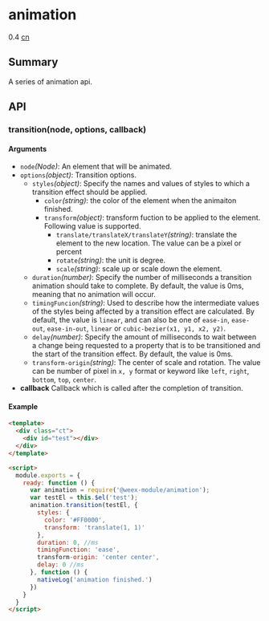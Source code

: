 # animation
<span class="weex-version">0.4</span>
<a href="https://github.com/weexteam/article/wiki/%E6%AC%A2%E8%BF%8E%E5%8F%82%E4%B8%8EWeex%E4%B8%AD%E6%96%87%E6%96%87%E6%A1%A3%E7%BF%BB%E8%AF%91"  class="weex-translate incomplete">cn</a>

## Summary

A series of animation api.

## API

### transition(node, options, callback)

#### Arguments

* `node`*(Node)*: An element that will be animated.
* `options`*(object)*: Transition options. 
  * `styles`*(object)*: Specify the names and values of styles to which a transition effect should be applied.
    * `color`*(string)*: the color of the element when the animaiton finished.
    * `transform`*(object)*: transform fuction to be applied to the element. Following value is supported.
      * `translate/translateX/translateY`*(string)*: translate the element to the new location. The value can be a pixel or percent
      * `rotate`*(string)*: the unit is degree.
      * `scale`*(string)*: scale up or scale down the element.
  * `duration`*(number)*: Specify the number of milliseconds a transition animation should take to complete. By default, the value is 0ms, meaning that no animation will occur.
  * `timingFuncion`*(string)*: Used to describe how the intermediate values of the styles being affected by a transition effect are calculated. By default, the value is `linear`, and can also be one of `ease-in`, `ease-out`, `ease-in-out`, `linear` or `cubic-bezier(x1, y1, x2, y2)`.
  * `delay`*(number)*: Specify the amount of milliseconds to wait between a change being requested to a property that is to be transitioned and the start of the transition effect. By default, the value is 0ms.
  * `transform-origin`*(string)*: The center of scale and rotation. The value can be number of pixel in `x, y` format or keyword like `left`, `right`, `bottom`, `top`, `center`.
* **callback** Callback which is called after the completion of transition.

#### Example

```html
<template>
  <div class="ct">
    <div id="test"></div>
  </div>
</template>

<script>
  module.exports = {
    ready: function () {
      var animation = require('@weex-module/animation');
      var testEl = this.$el('test');
      animation.transition(testEl, {
        styles: {
          color: '#FF0000',
          transform: 'translate(1, 1)'
        },
        duration: 0, //ms
        timingFunction: 'ease',
        transform-origin: 'center center',
        delay: 0 //ms
      }, function () {
        nativeLog('animation finished.')
      })
    }
  }
</script>
```

